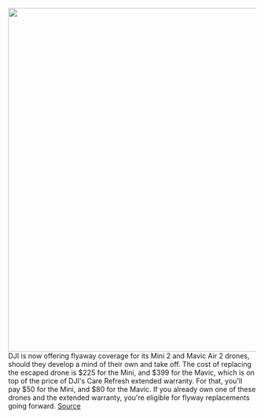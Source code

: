 <img src='https://cdn.vox-cdn.com/thumbor/0PJVGbLnl-ahHpXz8PloGU25NPg=/0x0:2040x1360/1200x800/filters:focal(857x517:1183x843)/cdn.vox-cdn.com/uploads/chorus_image/image/68725388/vpavic_042029_4003_0171.0.jpg' width='700px' /><br/>
DJI is now offering flyaway coverage for its Mini 2 and Mavic Air 2 drones, should they develop a mind of their own and take off. The cost of replacing the escaped drone is $225 for the Mini, and $399 for the Mavic, which is on top of the price of DJI's Care Refresh extended warranty. For that, you'll pay $50 for the Mini, and $80 for the Mavic. If you already own one of these drones and the extended warranty, you're eligible for flyway replacements going forward.
<a href='https://www.theverge.com/2021/1/26/22251294/dji-mavic-air-mini-2-flyaway-replacement-warranty'> Source <a/>